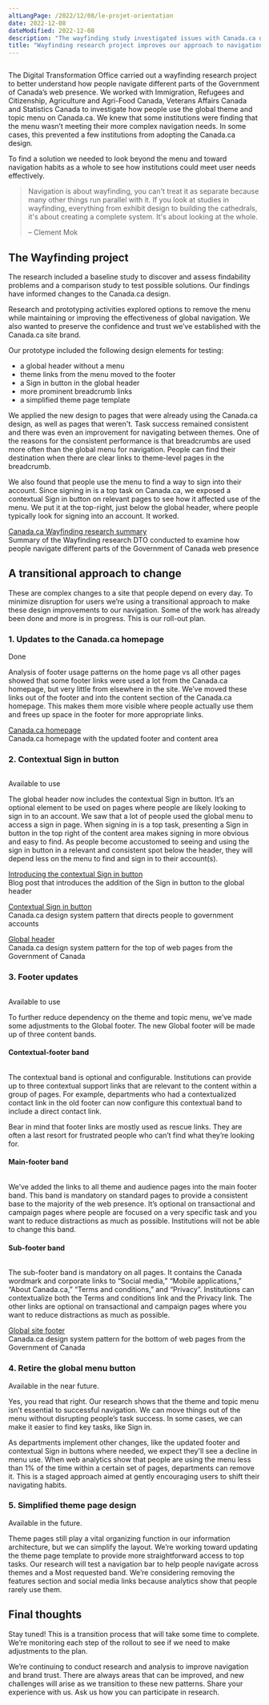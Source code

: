 ```yaml
---
altLangPage: /2022/12/08/le-projet-orientation
date: 2022-12-08
dateModified: 2022-12-08
description: "The wayfinding study investigated issues with Canada.ca navigation and informed changes to improve navigation and simplify the adoption of the Canada.ca design."
title: "Wayfinding research project improves our approach to navigation on Canada.ca"
---
```

<div class="row">
  <div class="col-md-8"> <img src="https://d33wubrfki0l68.cloudfront.net/4db1d75c0e406991d51ed4feaff359a5589cc0d2/42de9/images/thumbs/2022-11-29.png" class="img-responsive" alt="" /> </div>
</div>
<p class="mrgn-tp-lg">The Digital Transformation Office carried out a wayfinding research project to better understand how people navigate different parts of the Government of Canada’s web presence.  We worked with Immigration, Refugees and Citizenship, Agriculture and Agri-Food Canada, Veterans Affairs Canada and Statistics Canada to investigate how people use the global theme and topic menu on Canada.ca. We knew that some institutions were finding that the menu wasn’t meeting their more complex navigation needs.  In some cases, this prevented a few institutions from adopting the Canada.ca design. </p>
<p>To find a solution we needed to look beyond the menu and toward navigation habits as a whole to see how institutions could meet user needs effectively.</p>
<div class="row">
  <div class="col-md-8 mrgn-tp-lg">
    <blockquote class="mrgn-tp-lg">
      <p>Navigation is about wayfinding, you can't treat it as separate because many other things run parallel with it. If you look at studies in wayfinding, everything from exhibit design to building the cathedrals, it's about creating a complete system. It's about looking at the whole.</p>
      <p>– Clement Mok</p>
    </blockquote>
  </div>
</div>
<h2>The Wayfinding project</h2>
<p>The research included a baseline study to discover and assess findability problems and a comparison study to test possible solutions. Our findings have informed changes to the Canada.ca design.</p>
<p>Research and prototyping activities explored options to remove the menu while maintaining or improving the effectiveness of global navigation. We also wanted to preserve the confidence and trust we’ve established with the Canada.ca site brand.</p>
<p>Our prototype included the following design elements for testing:</p>
<ul>
  <li>a global header without a menu</li>
  <li>theme links from the menu moved to the footer</li>
  <li>a Sign in button in the global header</li>
  <li>more prominent breadcrumb links</li>
  <li>a simplified theme page template</li>
</ul>
<p>We applied the new design to pages that were already using the Canada.ca design, as well as pages that weren't. Task success remained consistent and there was even an improvement for navigating between themes. One of the reasons for the consistent performance is that breadcrumbs are used more often than the global menu for navigation. People can find their destination when there are clear links to theme-level pages in the breadcrumb.</p>
<p>We also found that people use the menu to find a way to sign into their account. Since signing in is a top task on Canada.ca, we exposed a contextual Sign in button on relevant pages to see how it affected use of the menu. We put it at the top-right, just below the global header, where people typically look for signing into an account. It worked.</p>
<div class="row">
  <div class="col-md-8 mrgn-tp-lg mrgn-bttm-lg">
    <div class="well small">
      <p><a href="#">Canada.ca Wayfinding research summary</a><br />
        Summary of the Wayfinding research DTO conducted to examine how people navigate different parts of the Government of Canada web presence</p>
    </div>
  </div>
</div>
<div class="clearfix"></div>
<h2 class="mrgn-tp-lg">A transitional approach to change</h2>
<p>These are complex changes to a site that people depend on every day.  To minimize disruption for users we’re using a transitional approach to make these design improvements to our navigation. Some of the work has already been done and more is in progress. This is our roll-out plan.</p>
<h3>1. Updates to the Canada.ca homepage</h3>
<p><span class="fas fa-check text-success mrgn-rght-sm"></span> Done</p>
<p>Analysis of footer usage patterns on the home page vs all other pages showed that some footer links were used a lot from the Canada.ca homepage, but very little from elsewhere in the site. We’ve moved these links out of the footer and into the content section of the Canada.ca homepage. This makes them more visible where people actually use them and frees up space in the footer for more appropriate links.</p>
<div class="row">
  <div class="col-md-8 mrgn-tp-lg mrgn-bttm-lg">
    <div class="well small">
      <p><a href="https://www.canada.ca/en.html">Canada.ca homepage</a><br />
        Canada.ca homepage with the updated footer and content area</p>
    </div>
  </div>
</div>
<h3 class="mrgn-tp-lg">2. Contextual Sign in button</h3>
<div class="row">
  <div class="col-md-8 mrgn-tp-md mrgn-bttm-md"><img src="https://d33wubrfki0l68.cloudfront.net/7a31a8fe1766b09eb6521bf6ee10dd15d307c483/2e9e7/images/wayfaring-sign-in-desktop-01-en.png" class="img-responsive" alt="" /></div>
</div>
<p><span class="fas fa-check text-success mrgn-rght-sm"></span> Available to use</p>
<p>The global header now includes the contextual Sign in button. It’s an optional element to be used on pages where people are likely looking to sign in to an account. We saw that a lot of people used the global menu to access a sign in page. When signing in is a top task, presenting a Sign in button in the top right of the content area makes signing in more obvious and easy to find. As people become accustomed to seeing and using the sign in button in a relevant and consistent spot below the header, they will depend less on the menu to find and sign in to their account(s).</p>
<div class="row">
  <div class="col-md-8 mrgn-tp-lg mrgn-bttm-lg">
    <div class="well small">
      <p><a href="https://blog.canada.ca/2022/09/23/introducing-contextual-sign-in-button">Introducing the contextual Sign in button</a><br />
        Blog post that introduces the addition of the Sign in button to the global header</p>
      <p><a href="https://design.canada.ca/common-design-patterns/contextual-signin.html">Contextual Sign in button</a><br />
        Canada.ca design system pattern that directs people to government accounts</p>
      <p><a href="https://design.canada.ca/common-design-patterns/global-header.html">Global header</a><br />
        Canada.ca design system pattern for the top of web pages from the Government of Canada</p>
    </div>
  </div>
</div>
<h3 class="mrgn-tp-lg">3. Footer updates</h3>
<div class="row">
  <div class="col-md-8 mrgn-tp-md mrgn-bttm-md"><img src="https://d33wubrfki0l68.cloudfront.net/23742b9aa438add68641e341efb7549f7134d0fb/f9baa/images/wayfinding-footer-01-en.png" class="img-responsive" alt="" /></div>
</div>
<p><span class="fas fa-check text-success mrgn-rght-sm"></span> Available to use</p>
<p>To further reduce dependency on the theme and topic menu, we’ve made some adjustments to the Global footer. The new Global footer will be made up of three content bands.</p>
<h4>Contextual-footer band</h4>
<div class="row">
  <div class="col-md-8 mrgn-tp-md mrgn-bttm-md"><img src="https://d33wubrfki0l68.cloudfront.net/7e8b0c4e46e6e5d0f9f66a01685e24e0bc946abc/686cc/images/wayfinding-footer-contextual-01-en.png" class="img-responsive" alt="" /></div>
</div>
<p>The contextual band is optional and configurable. Institutions can provide up to three contextual support links that are relevant to the content within a group of pages. For example, departments who had a contextualized contact link in the old footer can now configure this contextual band to include a direct contact link.</p>
<p>Bear in mind that footer links are mostly used as rescue links. They are often a last resort for frustrated people who can’t find what they’re looking for.</p>
<h4>Main-footer band</h4>
<div class="row">
  <div class="col-md-8 mrgn-tp-md mrgn-bttm-md"><img src="https://d33wubrfki0l68.cloudfront.net/63dffec328efba78512d86524519df08b61ecfa8/150f9/images/wayfinding-footer-main-01-en.png" class="img-responsive" alt="" /></div>
</div>
<p>We’ve added the links to all theme and audience pages into the main footer band. This band is mandatory on standard pages to provide a consistent base to the majority of the web presence. It’s optional on transactional and campaign pages where people are focused on a very specific task and you want to reduce distractions as much as possible. Institutions will not be able to  change this band.</p>
<h4>Sub-footer band</h4>
<div class="row">
  <div class="col-md-8 mrgn-tp-md mrgn-bttm-md"><img src="https://d33wubrfki0l68.cloudfront.net/8b88d65f54f58f1146b71bdcf12e63f19bc43571/e5e7f/images/wayfinding-footer-sub-02-en.png" class="img-responsive" alt="" /></div>
</div>
<p>The sub-footer band is mandatory on all pages. It contains the Canada wordmark and corporate links to “Social media,” “Mobile applications,” “About Canada.ca,” “Terms and conditions,” and “Privacy”. Institutions can contextualize both the Terms and conditions link and the Privacy link. The other links are optional on transactional and campaign pages where you want to reduce distractions as much as possible. </p>
<div class="row">
  <div class="col-md-8 mrgn-tp-lg mrgn-bttm-lg">
    <div class="well small"> 
      <!--<p><strong>An introduction to the global site footer (Coming soon)</strong><br>
 A blog that introduces updates to the global footer.</p>-->
      <p><a href="https://design.canada.ca/common-design-patterns/site-footer.html">Global site footer</a><br />
        Canada.ca design system pattern for the bottom of web pages from the Government of Canada</p>
    </div>
  </div>
</div>
<h3 class="mrgn-tp-lg">4. Retire the global menu button</h3>
<p><span class="fas fa-circle text-warning mrgn-rght-sm"></span> Available in the near future.</p>
<p>Yes, you read that right. Our research shows that the theme and topic menu isn’t essential to successful navigation. We can move things out of the menu without disrupting people’s task success.  In some cases, we can make it easier to find key tasks, like Sign in.</p>
<p>As departments implement other changes, like the updated footer and contextual Sign in buttons where needed, we expect they'll see a decline in menu use. When web analytics show that people are using the menu less than 1% of the time within a certain set of pages, departments can remove it. This is a staged approach aimed at gently encouraging users to shift their navigating habits.</p>
<h3 class="mrgn-tp-lg">5. Simplified theme page design</h3>
<p><span class="fas fa-circle text-warning mrgn-rght-sm"></span> Available in the future.</p>
<p>Theme pages still play a vital organizing function in our information architecture, but we can simplify the layout. We’re working toward updating the theme page template to provide more straightforward access to top tasks.  Our research will test a navigation bar to help people navigate across themes and a Most requested band. We’re considering removing the features section and social media links because analytics show that people rarely use them.</p>
<h2>Final thoughts</h2>
<p>Stay tuned! This is a transition process that will take some time to complete. We’re monitoring each step of the rollout to see if we need to make adjustments to the plan.</p>
<p>We’re continuing to conduct research and analysis to improve navigation and brand trust. There are always areas that can be improved, and new challenges will arise as we transition to these new patterns. Share your experience with us. Ask us how you can participate in research.</p>

